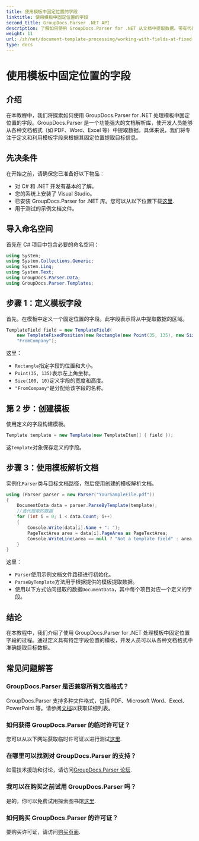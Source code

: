 ```yaml
---
title: 使用模板中固定位置的字段
linktitle: 使用模板中固定位置的字段
second_title: GroupDocs.Parser .NET API
description: 了解如何使用 GroupDocs.Parser for .NET 从文档中提取数据。带有代码示例的综合教程。
weight: 11
url: /zh/net/document-template-processing/working-with-fields-at-fixed-positions-in-templates/
type: docs
---
```

# 使用模板中固定位置的字段

## 介绍
在本教程中，我们将探索如何使用 GroupDocs.Parser for .NET 处理模板中固定位置的字段。GroupDocs.Parser 是一个功能强大的文档解析库，使开发人员能够从各种文档格式（如 PDF、Word、Excel 等）中提取数据。具体来说，我们将专注于定义和利用模板字段来根据其固定位置提取目标信息。
## 先决条件
在开始之前，请确保您已准备好以下物品：
- 对 C# 和 .NET 开发有基本的了解。
- 您的系统上安装了 Visual Studio。
- 已安装 GroupDocs.Parser for .NET 库。您可以从以下位置下载[这里](https://releases.groupdocs.com/parser/net/).
- 用于测试的示例文档文件。

## 导入命名空间
首先在 C# 项目中包含必要的命名空间：
```csharp
using System;
using System.Collections.Generic;
using System.Linq;
using System.Text;
using GroupDocs.Parser.Data;
using GroupDocs.Parser.Templates;
```
## 步骤 1：定义模板字段
首先，在模板中定义一个固定位置的字段。此字段表示将从中提取数据的区域。
```csharp
TemplateField field = new TemplateField(
    new TemplateFixedPosition(new Rectangle(new Point(35, 135), new Size(100, 10))),
    "FromCompany");
```
这里：
- `Rectangle`指定字段的位置和大小。
- `Point(35, 135)`表示左上角坐标。
- `Size(100, 10)`定义字段的宽度和高度。
- `"FromCompany"`是分配给该字段的名称。
## 第 2 步：创建模板
使用定义的字段构建模板。
```csharp
Template template = new Template(new TemplateItem[] { field });
```
这`Template`对象保存定义的字段。
## 步骤 3：使用模板解析文档
实例化`Parser`类与目标文档路径，然后使用创建的模板解析文档。
```csharp
using (Parser parser = new Parser("YourSampleFile.pdf"))
{
    DocumentData data = parser.ParseByTemplate(template);
    //迭代提取的数据
    for (int i = 0; i < data.Count; i++)
    {
        Console.Write(data[i].Name + ": ");
        PageTextArea area = data[i].PageArea as PageTextArea;
        Console.WriteLine(area == null ? "Not a template field" : area.Text);
    }
}
```
这里：
- `Parser`使用示例文档文件路径进行初始化。
- `ParseByTemplate`方法用于根据提供的模板提取数据。
- 使用以下方式访问提取的数据`DocumentData`，其中每个项目对应一个定义的字段。

## 结论
在本教程中，我们介绍了使用 GroupDocs.Parser for .NET 处理模板中固定位置字段的过程。通过定义具有特定字段位置的模板，开发人员可以从各种文档格式中准确提取目标数据。

## 常见问题解答
### GroupDocs.Parser 是否兼容所有文档格式？
 GroupDocs.Parser 支持多种文件格式，包括 PDF、Microsoft Word、Excel、PowerPoint 等。请参阅[文档](https://tutorials.groupdocs.com/parser/net/)以获取详细列表。
### 如何获得 GroupDocs.Parser 的临时许可证？
您可以从以下网站获取临时许可证以进行测试[这里](https://purchase.groupdocs.com/temporary-license/).
### 在哪里可以找到对 GroupDocs.Parser 的支持？
如需技术援助和讨论，请访问[GroupDocs.Parser 论坛](https://forum.groupdocs.com/c/parser/17).
### 我可以在购买之前试用 GroupDocs.Parser 吗？
是的，你可以免费试用探索图书馆[这里](https://releases.groupdocs.com/).
### 如何购买 GroupDocs.Parser 的许可证？
要购买许可证，请访问[购买页面](https://purchase.groupdocs.com/buy).
